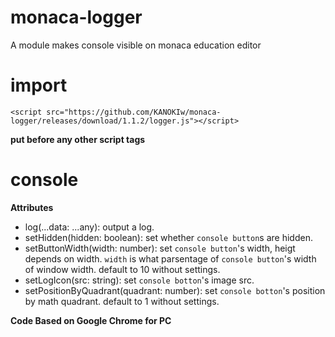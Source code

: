 # monaca-logger
A module makes console visible on monaca education editor

# import
`<script src="https://github.com/KANOKIw/monaca-logger/releases/download/1.1.2/logger.js"></script>`

__put before any other script tags__

# console
**Attributes**
 * log(...data: ...any):
    output a log.
 * setHidden(hidden: boolean):
    set whether `console button`s are hidden.
 * setButtonWidth(width: number):
    set `console button`'s width, heigt depends on width.
    `width` is what parsentage of `console button`'s width of window width.
    default to 10 without settings.
 * setLogIcon(src: string):
    set `console botton`'s image src.
 * setPositionByQuadrant(quadrant: number):
    set `console botton`'s position by math quadrant.
    default to 1 without settings.

**Code Based on Google Chrome for PC**
